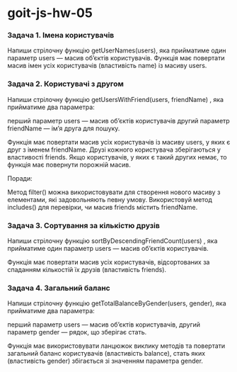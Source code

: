 # goit-js-hw-05

### Задача 1. Імена користувачів

Напиши стрілочну функцію getUserNames(users), яка прийматиме один параметр users
— масив об’єктів користувачів. Функція має повертати масив імен усіх
користувачів (властивість name) із масиву users.

### Задача 2. Користувачі з другом

Напиши стрілочну функцію getUsersWithFriend(users, friendName) , яка прийматиме
два параметра:

перший параметр users — масив об’єктів користувачів другий параметр friendName —
ім’я друга для пошуку.

Функція має повертати масив усіх користувачів із масиву users, у яких є друг з
іменем friendName. Друзі кожного користувача зберігаються у властивості friends.
Якщо користувачів, у яких є такий других немає, то функція має повернути
порожній масив.

Поради:

Метод filter() можна використовувати для створення нового масиву з елементами,
які задовольняють певну умову. Використовуй метод includes() для перевірки, чи
масив friends містить friendName.

### Задача 3. Сортування за кількістю друзів

Напиши стрілочну функцію sortByDescendingFriendCount(users) , яка прийматиме
один параметр users — масив об’єктів користувачів.

Функція має повертати масив усіх користувачів, відсортованих за спаданням
кількостій їх друзів (властивість friends).

### Задача 4. Загальний баланс

Напиши стрілочну функцію getTotalBalanceByGender(users, gender), яка прийматиме
два параметра:

перший параметр users — масив об’єктів користувачів, другий параметр gender —
рядок, що зберігає стать.

Функція має використовувати ланцюжок виклику методів та повертати загальний
баланс користувачів (властивість balance), стать яких (властивість gender)
збігається зі значенням параметра gender.
